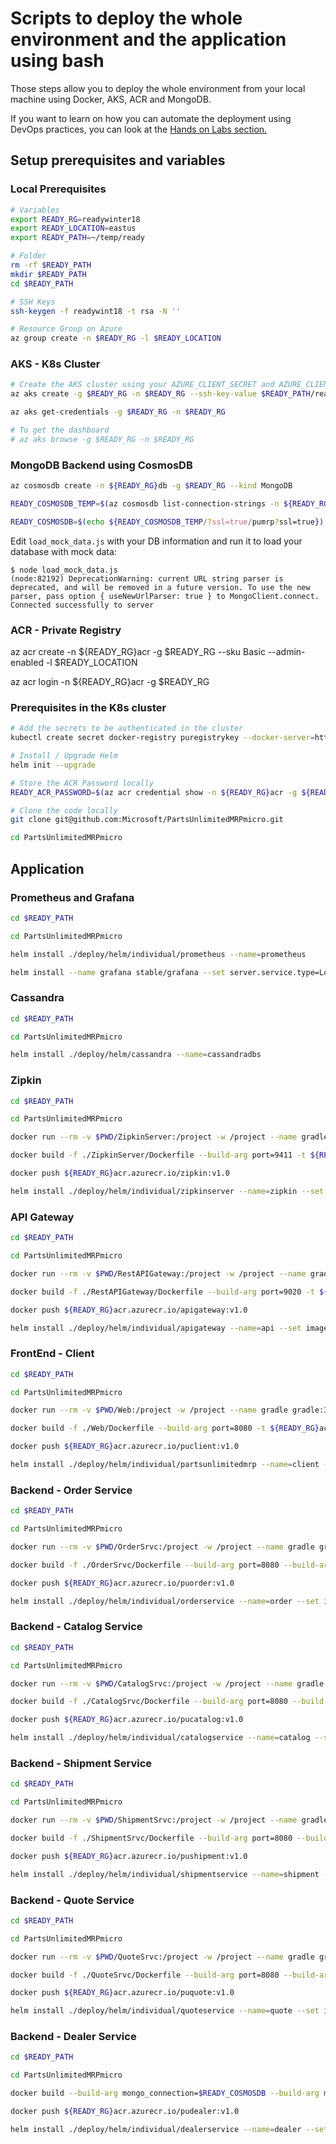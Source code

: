 # Scripts to deploy the whole environment and the application using bash

Those steps allow you to deploy the whole environment from your local machine using Docker, AKS, ACR and MongoDB.

If you want to learn on how you can automate the deployment using DevOps practices, you can look at the [Hands on Labs section.](https://microsoft.github.io/PartsUnlimitedMRPmicro/hols/circleci.html)

## Setup prerequisites and variables

### Local Prerequisites

```bash
# Variables
export READY_RG=readywinter18
export READY_LOCATION=eastus
export READY_PATH=~/temp/ready

# Folder
rm -rf $READY_PATH
mkdir $READY_PATH
cd $READY_PATH

# SSH Keys
ssh-keygen -f readywint18 -t rsa -N ''

# Resource Group on Azure
az group create -n $READY_RG -l $READY_LOCATION
```

### AKS - K8s Cluster

```bash
# Create the AKS cluster using your AZURE_CLIENT_SECRET and AZURE_CLIENT_ID variables (You should set it before to run this script)
az aks create -g $READY_RG -n $READY_RG --ssh-key-value $READY_PATH/readywint18.pub --node-count 3 --client-secret $AZURE_CLIENT_SECRET --service-principal $AZURE_CLIENT_ID -l $READY_LOCATION

az aks get-credentials -g $READY_RG -n $READY_RG

# To get the dashboard
# az aks browse -g $READY_RG -n $READY_RG

```

### MongoDB Backend using CosmosDB

```bash
az cosmosdb create -n ${READY_RG}db -g $READY_RG --kind MongoDB

READY_COSMOSDB_TEMP=$(az cosmosdb list-connection-strings -n ${READY_RG}db -g ${READY_RG} -o tsv --query 'connectionStrings[0].[connectionString]')

READY_COSMOSDB=$(echo ${READY_COSMOSDB_TEMP/?ssl=true/pumrp?ssl=true})

```

Edit `load_mock_data.js` with your DB information and run it to load your database with mock data:
```
$ node load_mock_data.js
(node:82192) DeprecationWarning: current URL string parser is deprecated, and will be removed in a future version. To use the new parser, pass option { useNewUrlParser: true } to MongoClient.connect.
Connected successfully to server
```

### ACR - Private Registry

az acr create -n ${READY_RG}acr -g $READY_RG --sku Basic --admin-enabled -l $READY_LOCATION

az acr login -n ${READY_RG}acr -g $READY_RG

### Prerequisites in the K8s cluster

```bash
# Add the secrets to be authenticated in the cluster
kubectl create secret docker-registry puregistrykey --docker-server=https://${READY_RG}acr.azurecr.io --docker-username=${READY_RG}acr --docker-password=$READY_ACR_PASSWORD --docker-email=$READY_RG@contoso.com

# Install / Upgrade Helm
helm init --upgrade

# Store the ACR Password locally
READY_ACR_PASSWORD=$(az acr credential show -n ${READY_RG}acr -g ${READY_RG} -o tsv --query 'passwords[0].value')

# Clone the code locally
git clone git@github.com:Microsoft/PartsUnlimitedMRPmicro.git

cd PartsUnlimitedMRPmicro
```

## Application

### Prometheus and Grafana

```bash
cd $READY_PATH

cd PartsUnlimitedMRPmicro

helm install ./deploy/helm/individual/prometheus --name=prometheus

helm install --name grafana stable/grafana --set server.service.type=LoadBalancer
```

### Cassandra

```bash
cd $READY_PATH

cd PartsUnlimitedMRPmicro

helm install ./deploy/helm/cassandra --name=cassandradbs
```

### Zipkin

```bash
cd $READY_PATH

cd PartsUnlimitedMRPmicro

docker run --rm -v $PWD/ZipkinServer:/project -w /project --name gradle gradle:3.4.1-jdk8-alpine gradle build

docker build -f ./ZipkinServer/Dockerfile --build-arg port=9411 -t ${READY_RG}acr.azurecr.io/zipkin:v1.0 .

docker push ${READY_RG}acr.azurecr.io/zipkin:v1.0

helm install ./deploy/helm/individual/zipkinserver --name=zipkin --set image.tag=v1.0,image.repository=${READY_RG}acr.azurecr.io/zipkin
```

### API Gateway

```bash
cd $READY_PATH

cd PartsUnlimitedMRPmicro

docker run --rm -v $PWD/RestAPIGateway:/project -w /project --name gradle gradle:3.4.1-jdk8-alpine gradle build -x test

docker build -f ./RestAPIGateway/Dockerfile --build-arg port=9020 -t ${READY_RG}acr.azurecr.io/apigateway:v1.0 .

docker push ${READY_RG}acr.azurecr.io/apigateway:v1.0

helm install ./deploy/helm/individual/apigateway --name=api --set image.tag=v1.0,image.repository=${READY_RG}acr.azurecr.io/apigateway
```

### FrontEnd - Client

```bash
cd $READY_PATH

cd PartsUnlimitedMRPmicro

docker run --rm -v $PWD/Web:/project -w /project --name gradle gradle:3.4.1-jdk8-alpine gradle build

docker build -f ./Web/Dockerfile --build-arg port=8080 -t ${READY_RG}acr.azurecr.io/puclient:v1.0 .

docker push ${READY_RG}acr.azurecr.io/puclient:v1.0

helm install ./deploy/helm/individual/partsunlimitedmrp --name=client --set image.tag=v1.0,image.repository=${READY_RG}acr.azurecr.io/puclient
```

### Backend - Order Service

```bash
cd $READY_PATH

cd PartsUnlimitedMRPmicro

docker run --rm -v $PWD/OrderSrvc:/project -w /project --name gradle gradle:3.4.1-jdk8-alpine gradle build

docker build -f ./OrderSrvc/Dockerfile --build-arg port=8080 --build-arg mongo_connection=$READY_COSMOSDB -t ${READY_RG}acr.azurecr.io/puorder:v1.0 .

docker push ${READY_RG}acr.azurecr.io/puorder:v1.0

helm install ./deploy/helm/individual/orderservice --name=order --set image.tag=v1.0,image.repository=${READY_RG}acr.azurecr.io/puorder
```

### Backend - Catalog Service

```bash
cd $READY_PATH

cd PartsUnlimitedMRPmicro

docker run --rm -v $PWD/CatalogSrvc:/project -w /project --name gradle gradle:3.4.1-jdk8-alpine ls -R && gradle build

docker build -f ./CatalogSrvc/Dockerfile --build-arg port=8080 --build-arg mongo_connection=$READY_COSMOSDB -t ${READY_RG}acr.azurecr.io/pucatalog:v1.0 .

docker push ${READY_RG}acr.azurecr.io/pucatalog:v1.0

helm install ./deploy/helm/individual/catalogservice --name=catalog --set image.tag=v1.0,image.repository=${READY_RG}acr.azurecr.io/pucatalog
```

### Backend - Shipment Service

```bash
cd $READY_PATH

cd PartsUnlimitedMRPmicro

docker run --rm -v $PWD/ShipmentSrvc:/project -w /project --name gradle gradle:3.4.1-jdk8-alpine gradle build

docker build -f ./ShipmentSrvc/Dockerfile --build-arg port=8080 --build-arg mongo_connection=$READY_COSMOSDB -t ${READY_RG}acr.azurecr.io/pushipment:v1.0 .

docker push ${READY_RG}acr.azurecr.io/pushipment:v1.0

helm install ./deploy/helm/individual/shipmentservice --name=shipment --set image.tag=v1.0,image.repository=${READY_RG}acr.azurecr.io/pushipment
```

### Backend - Quote Service

```bash
cd $READY_PATH

cd PartsUnlimitedMRPmicro

docker run --rm -v $PWD/QuoteSrvc:/project -w /project --name gradle gradle:3.4.1-jdk8-alpine gradle build

docker build -f ./QuoteSrvc/Dockerfile --build-arg port=8080 --build-arg mongo_connection=$READY_COSMOSDB -t ${READY_RG}acr.azurecr.io/puquote:v1.0 .

docker push ${READY_RG}acr.azurecr.io/puquote:v1.0

helm install ./deploy/helm/individual/quoteservice --name=quote --set image.tag=v1.0,image.repository=${READY_RG}acr.azurecr.io/puquote
```

### Backend - Dealer Service

```bash
cd $READY_PATH

cd PartsUnlimitedMRPmicro

docker build --build-arg mongo_connection=$READY_COSMOSDB --build-arg mongo_database=purmp -f DealerService/Dockerfile -t ${READY_RG}acr.azurecr.io/pudealer:v1.0 .

docker push ${READY_RG}acr.azurecr.io/pudealer:v1.0

helm install ./deploy/helm/individual/dealerservice --name=dealer --set image.tag=v1.0,image.repository=${READY_RG}acr.azurecr.io/pudealer
```
